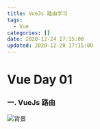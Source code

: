 ```yaml
---
title: VueJs 路由学习
tags:
  - Vue
categories: []
date: 2020-12-24 17:15:00
updated: 2020-12-28 17:15:00
---
```

# Vue Day 01

### 一. VueJs 路由

![背景](https://res.cloudinary.com/dt3vcmqdt/image/upload/v1609389860/wallhaven-wyv566_1920x1080_uc4oad.png)

